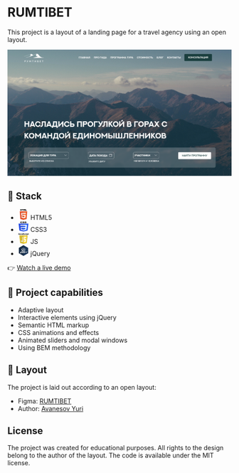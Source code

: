 # RUMTIBET

This project is a layout of a landing page for a travel agency using an open layout.

![project preview](./accets/preview.png)

## 🗻 Stack

- <img src="./accets/icons/HTML5.png" width="24" height="24"> HTML5
- <img src="./accets/icons/CSS3.png" width="24" height="24"> CSS3
- <img src="./accets/icons/JS.png" width="24" height="24"> JS
- <img src="./accets/icons/jquery.png" width="24" height="24"> jQuery

👉 [Watch a live demo](https://gapeeve.github.io/rumTibet/)

## 🌅 Project capabilities

- Adaptive layout
- Interactive elements using jQuery
- Semantic HTML markup
- CSS animations and effects
- Animated sliders and modal windows
- Using BEM methodology

## 🌄 Layout

The project is laid out according to an open layout:

- Figma: [RUMTIBET](https://www.figma.com/design/NrPZZU8u1sLytOicIHcIAx/РумТибет?node-id=0-1&p=f&t=oseTYI7yfUk4Oyp6-0)
- Author: [Avanesov Yuri](https://avanesov.pro/portfolio/rumtibet/)

## License

The project was created for educational purposes.
All rights to the design belong to the author of the layout.
The code is available under the MIT license.